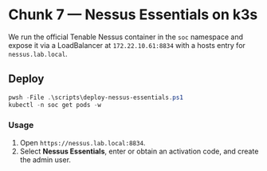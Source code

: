 # Chunk 7 — Nessus Essentials on k3s

We run the official Tenable Nessus container in the `soc` namespace and expose it
via a LoadBalancer at `172.22.10.61:8834` with a hosts entry for `nessus.lab.local`.

## Deploy
```powershell
pwsh -File .\scripts\deploy-nessus-essentials.ps1
kubectl -n soc get pods -w
```

### Usage

1. Open `https://nessus.lab.local:8834`.
2. Select **Nessus Essentials**, enter or obtain an activation code, and create the admin user.
